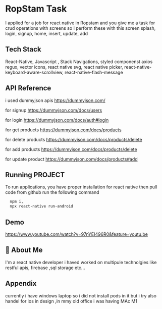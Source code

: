 
# RopStam Task

I applied for a job for react native in Ropstam  and you give me a task for crud operations with screens so I perform these with this screen
splash,
login,
signup,
home,
insert,
update,
add



## Tech Stack


 React-Native,
Javascript ,
 Stack Navigations,
 styled componenst
 axios
 regux,
 vector icons,
 react native svg,
 react native picker,
 react-native-keyboard-aware-scrollview,
 react-native-flash-message




## API Reference

i used dummyjson apis 
https://dummyjson.com/

for signup
https://dummyjson.com/docs/users

for login 
https://dummyjson.com/docs/auth#login

for get products
https://dummyjson.com/docs/products


for delete products
https://dummyjson.com/docs/products/delete

for add products
https://dummyjson.com/docs/products/delete


for update product
https://dummyjson.com/docs/products#add




## Running PROJECT

To run applications, you have proper installation for react native then pull code from github  run the following command

```bash
  npm i,
  npx react-native run-android
```



## Demo

https://www.youtube.com/watch?v=97nYEI496R0&feature=youtu.be



## 🚀 About Me
I'm a react native developer  i haved worked on multipule technolgies like restful apis, firebase ,sql storage etc...


## Appendix

currently i have windows laptop so i did not install pods in  it but i try also handel for ios in design ,in mmy old office i was  having MAc M1


